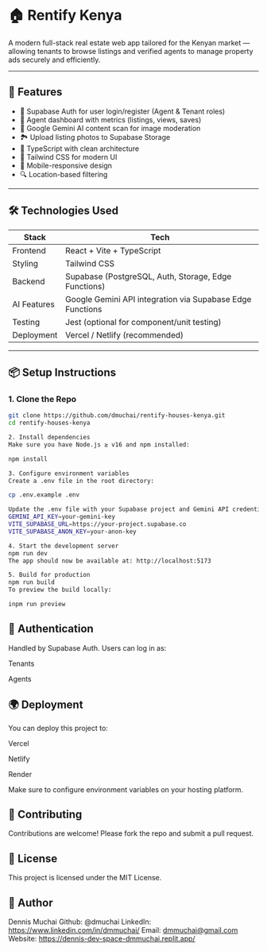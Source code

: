 # 🏠 Rentify Kenya

A modern full-stack real estate web app tailored for the Kenyan market — allowing tenants to browse listings and verified agents to manage property ads securely and efficiently.

---

## 🚀 Features

- 🔐 Supabase Auth for user login/register (Agent & Tenant roles)
- 🏢 Agent dashboard with metrics (listings, views, saves)
- 🧠 Google Gemini AI content scan for image moderation
- 🏞 Upload listing photos to Supabase Storage
- 🧪 TypeScript with clean architecture
- 🎨 Tailwind CSS for modern UI
- 📱 Mobile-responsive design
- 🔍 Location-based filtering

---

## 🛠️ Technologies Used

| Stack        | Tech                                                                 |
|--------------|----------------------------------------------------------------------|
| Frontend     | React + Vite + TypeScript                                            |
| Styling      | Tailwind CSS                                                         |
| Backend      | Supabase (PostgreSQL, Auth, Storage, Edge Functions)                |
| AI Features  | Google Gemini API integration via Supabase Edge Functions           |
| Testing      | Jest (optional for component/unit testing)                           |
| Deployment   | Vercel / Netlify (recommended)                                       |

---

## 📦 Setup Instructions

### 1. Clone the Repo

```bash
git clone https://github.com/dmuchai/rentify-houses-kenya.git
cd rentify-houses-kenya

2. Install dependencies
Make sure you have Node.js ≥ v16 and npm installed:

npm install

3. Configure environment variables
Create a .env file in the root directory:

cp .env.example .env

Update the .env file with your Supabase project and Gemini API credentials:
GEMINI_API_KEY=your-gemini-key
VITE_SUPABASE_URL=https://your-project.supabase.co
VITE_SUPABASE_ANON_KEY=your-anon-key

4. Start the development server
npm run dev
The app should now be available at: http://localhost:5173

5. Build for production
npm run build
To preview the build locally:

inpm run preview
```
## 🔐 Authentication
Handled by Supabase Auth. Users can log in as:

Tenants

Agents


## 🌍 Deployment
You can deploy this project to:

Vercel

Netlify

Render

Make sure to configure environment variables on your hosting platform.

## 🤝 Contributing
Contributions are welcome! Please fork the repo and submit a pull request.

## 📄 License
This project is licensed under the MIT License.

## 👤 Author
Dennis Muchai
Github: @dmuchai
LinkedIn: https://www.linkedin.com/in/dmmuchai/
Email: dmmuchai@gmail.com
Website: https://dennis-dev-space-dmmuchai.replit.app/
